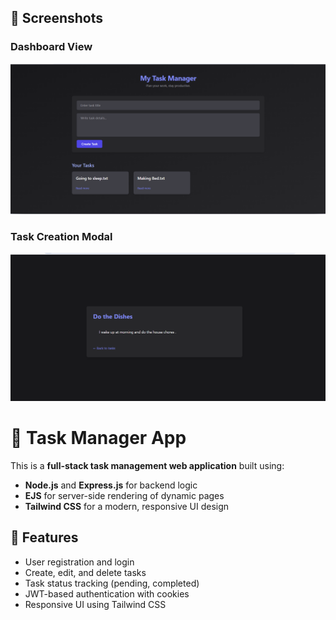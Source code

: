 
## 📸 Screenshots

### Dashboard View
![Dashboard](screenshots/one.png)

### Task Creation Modal
![Task Modal](screenshots/two.png)
# 📝 Task Manager App

This is a **full-stack task management web application** built using:

- **Node.js** and **Express.js** for backend logic
- **EJS** for server-side rendering of dynamic pages
- **Tailwind CSS** for a modern, responsive UI design

## 🚀 Features

- User registration and login
- Create, edit, and delete tasks
- Task status tracking (pending, completed)
- JWT-based authentication with cookies
- Responsive UI using Tailwind CSS



